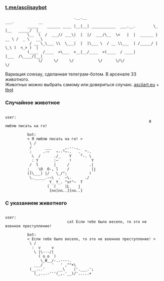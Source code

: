 ### [t.me/asciisaybot](https://t.me/asciisaybot) 
``` 
                               .__.__                              ___.           __    
          _____    ______ ____ |__|__| ___________  ___.__.        \_ |__   _____/  |_  
          \__  \  /  ___// ___\|  |  |/  ___/\__  \<   |  |  ______ | __ \ /  _ \   __\ 
           / __ \_\___ \\  \___|  |  |\___ \  / __ \\___  | /_____/ | \_\ (  <_> )  |   
          (____  /____  >\___  >__|__/____  >(____  / ____|         |___  /\____/|__|   
               \/     \/     \/           \/      \/\/                  \/           
```
Вариация cowsay, сделанная телеграм-ботом. В арсенале 33 животного. <br />
Животных можно выбрать самому или довериться случаю. [asciiart.eu](https://www.asciiart.eu/animals/) + [tbot](https://github.com/yanzay/tbot) <br />
### Случайное животное
```
                                                                                 user:
                                                                 Я люблю писать на го!
               
          bot:
          < Я люблю писать на го! > 
           \ /  
           /      ___     _,.--.,_
           :     .-~   ~--"~-.   ._ "-.
            \  /      ./_    Y    "-. \
            : Y       :~     !         Y
           /  l       |     /         .|
          :_   \O  O-, l    /          |j
          ()\___) |/   \_/";          !
           \._____.-~\  .  ~\.      ./
                    Y_ Y_. "vr"~  T
                   (  (    |L    j 
                    [nn[nn..][nn..]
```
### C указанием животного
```
                                                                                 user:
                            cat Если тебе было весело, то это не военное преступление!
               
          bot:
          < Если тебе было весело, то это не военное преступление! > 
           \ /
            :  v     v 
             \ |\---/|
               ( o_o  )
                \_W__/-..----.
             ___/    '   ' ,""+\
           (__...'      __\    |'.___.';
             (_,...-'''(_,.'__)/'.....+
```
